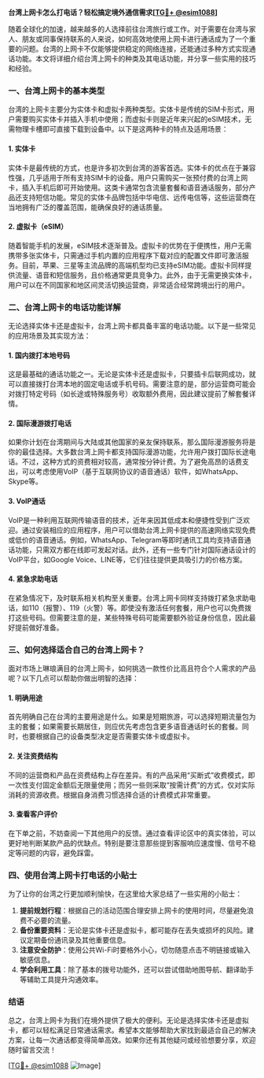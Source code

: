 **台湾上网卡怎么打电话？轻松搞定境外通信需求[[TG💪+ @esim1088](https://t.me/s/esim1088)]**

随着全球化的加速，越来越多的人选择前往台湾旅行或工作。对于需要在台湾与家人、朋友或同事保持联系的人来说，如何高效地使用上网卡进行通话成为了一个重要的问题。台湾的上网卡不仅能够提供稳定的网络连接，还能通过多种方式实现通话功能。本文将详细介绍台湾上网卡的种类及其电话功能，并分享一些实用的技巧和经验。

### 一、台湾上网卡的基本类型

台湾的上网卡主要分为实体卡和虚拟卡两种类型。实体卡是传统的SIM卡形式，用户需要购买实体卡并插入手机中使用；而虚拟卡则是近年来兴起的eSIM技术，无需物理卡槽即可直接下载到设备中。以下是这两种卡的特点及适用场景：

#### 1. 实体卡

实体卡是最传统的方式，也是许多初次到台湾的游客首选。实体卡的优点在于兼容性强，几乎适用于所有支持SIM卡的设备。用户只需购买一张预付费的台湾上网卡，插入手机后即可开始使用。这类卡通常包含流量套餐和语音通话服务，部分产品还支持短信功能。常见的实体卡品牌包括中华电信、远传电信等，这些运营商在当地拥有广泛的覆盖范围，能确保良好的通话质量。

#### 2. 虚拟卡（eSIM）

随着智能手机的发展，eSIM技术逐渐普及。虚拟卡的优势在于便携性，用户无需携带多张实体卡，只需通过手机内置的应用程序下载对应的配置文件即可激活服务。目前，苹果、三星等主流品牌的高端机型均已支持eSIM功能。虚拟卡同样提供流量、语音和短信服务，且价格通常更具竞争力。此外，由于无需更换实体卡，用户可以在不同国家和地区间灵活切换运营商，非常适合经常跨境出行的用户。

### 二、台湾上网卡的电话功能详解

无论选择实体卡还是虚拟卡，台湾上网卡都具备丰富的电话功能。以下是一些常见的应用场景及其实现方法：

#### 1. 国内拨打本地号码

这是最基础的通话功能之一。无论是实体卡还是虚拟卡，只要插卡后联网成功，就可以直接拨打台湾本地的固定电话或手机号码。需要注意的是，部分运营商可能会对拨打特定号码（如长途或特殊服务号）收取额外费用，因此建议提前了解套餐详情。

#### 2. 国际漫游拨打电话

如果你计划在台湾期间与大陆或其他国家的亲友保持联系，那么国际漫游服务将是你的最佳选择。大多数台湾上网卡都支持国际漫游功能，允许用户拨打国际长途电话。不过，这种方式的资费相对较高，通常按分钟计费。为了避免高昂的话费支出，可以考虑使用VoIP（基于互联网协议的语音通话）软件，如WhatsApp、Skype等。

#### 3. VoIP通话

VoIP是一种利用互联网传输语音的技术，近年来因其低成本和便捷性受到广泛欢迎。通过安装相应的应用程序，用户可以借助台湾上网卡提供的高速网络实现免费或低价的语音通话。例如，WhatsApp、Telegram等即时通讯工具均支持语音通话功能，只需双方都在线即可发起对话。此外，还有一些专门针对国际通话设计的VoIP平台，如Google Voice、LINE等，它们往往提供更具吸引力的价格方案。

#### 4. 紧急求助电话

在紧急情况下，及时联系相关机构至关重要。台湾上网卡同样支持拨打紧急求助电话，如110（报警）、119（火警）等。即使没有激活任何套餐，用户也可以免费拨打这些号码。但需要注意的是，某些特殊号码可能需要额外验证身份信息，因此最好提前做好准备。

### 三、如何选择适合自己的台湾上网卡？

面对市场上琳琅满目的台湾上网卡，如何挑选一款性价比高且符合个人需求的产品呢？以下几点可以帮助你做出明智的选择：

#### 1. 明确用途

首先明确自己在台湾的主要用途是什么。如果是短期旅游，可以选择短期流量包为主的套餐；如果需要长期居住，则应优先考虑包含更多语音通话时长的套餐。同时，也要根据自己的设备类型决定是否需要实体卡或虚拟卡。

#### 2. 关注资费结构

不同的运营商和产品在资费结构上存在差异。有的产品采用“买断式”收费模式，即一次性支付固定金额后无限量使用；而另一些则采取“按需计费”的方式，仅对实际消耗的资源收费。根据自身消费习惯选择合适的计费模式非常重要。

#### 3. 查看客户评价

在下单之前，不妨查阅一下其他用户的反馈。通过查看评论区中的真实体验，可以更好地判断某款产品的优缺点。特别是要注意那些提到客服响应速度慢、信号不稳定等问题的内容，避免踩雷。

### 四、使用台湾上网卡打电话的小贴士

为了让你的台湾之行更加顺利愉快，在这里给大家总结了一些实用的小贴士：

1. **提前规划行程**：根据自己的活动范围合理安排上网卡的使用时间，尽量避免浪费不必要的流量。
2. **备份重要资料**：无论是实体卡还是虚拟卡，都可能存在丢失或损坏的风险。建议定期备份通讯录及其他重要信息。
3. **注意安全防护**：使用公共Wi-Fi时要格外小心，切勿随意点击不明链接或输入敏感信息。
4. **学会利用工具**：除了基本的拨号功能外，还可以尝试借助地图导航、翻译助手等辅助工具提升沟通效率。

### 结语

总之，台湾上网卡为我们在境外提供了极大的便利。无论是选择实体卡还是虚拟卡，都可以轻松满足日常通话需求。希望本文能够帮助大家找到最适合自己的解决方案，让每一次通话都变得简单高效。如果你还有其他疑问或经验想要分享，欢迎随时留言交流！

[[TG💪+ @esim1088](https://t.me/s/esim1088) ![Image](https://i.postimg.cc/4NQfJmqS/Snipaste-2025-05-13-00-14-12.png)]